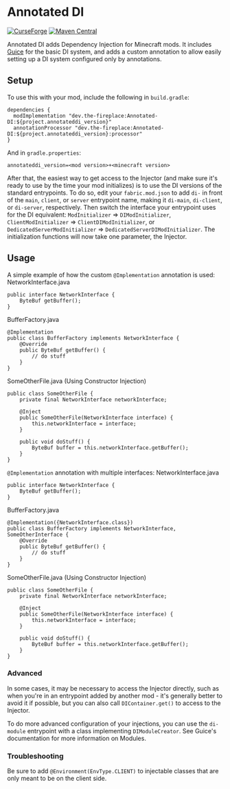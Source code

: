 # Annotated DI
[![CurseForge](http://cf.way2muchnoise.eu/short_501373_downloads.svg)](https://minecraft.curseforge.com/projects/annotated-di) [![Maven Central](https://maven-badges.herokuapp.com/maven-central/dev.the-fireplace/Annotated-DI/badge.png)](https://maven-badges.herokuapp.com/maven-central/dev.the-fireplace/Annotated-DI)

Annotated DI adds Dependency Injection for Minecraft mods. It includes [Guice](https://github.com/google/guice) for the basic DI system, and adds a custom annotation to allow easily setting up a DI system configured only by annotations.

## Setup
To use this with your mod, include the following in `build.gradle`:
```
dependencies {
  modImplementation "dev.the-fireplace:Annotated-DI:${project.annotateddi_version}"
  annotationProcessor "dev.the-fireplace:Annotated-DI:${project.annotateddi_version}:processor"
}
```
And in `gradle.properties`:
```
annotateddi_version=<mod version>+<minecraft version>
```

After that, the easiest way to get access to the Injector (and make sure it's ready to use by the time your mod initializes) is to use the DI versions of the standard entrypoints. To do so, edit your `fabric.mod.json` to add `di-` in front of the `main`, `client`, or `server` entrypoint name, making it `di-main`, `di-client`, or `di-server`, respectively. Then switch the interface your entrypoint uses for the DI equivalent: `ModInitializer` => `DIModInitializer`, `ClientModInitializer` => `ClientDIModInitializer`, or `DedicatedServerModInitializer` => `DedicatedServerDIModInitializer`. The initialization functions will now take one parameter, the Injector.

## Usage
A simple example of how the custom `@Implementation` annotation is used:
NetworkInterface.java
```
public interface NetworkInterface {
    ByteBuf getBuffer();
}
```
BufferFactory.java
```
@Implementation
public class BufferFactory implements NetworkInterface {
    @Override
    public ByteBuf getBuffer() {
        // do stuff
    }
}
```
SomeOtherFile.java (Using Constructor Injection)
```
public class SomeOtherFile {
    private final NetworkInterface networkInterface;
    
    @Inject
    public SomeOtherFile(NetworkInterface interface) {
        this.networkInterface = interface;
    }
    
    public void doStuff() {
        ByteBuf buffer = this.networkInterface.getBuffer();
    }
}
```

`@Implementation` annotation with multiple interfaces:
NetworkInterface.java
```
public interface NetworkInterface {
    ByteBuf getBuffer();
}
```
BufferFactory.java
```
@Implementation({NetworkInterface.class})
public class BufferFactory implements NetworkInterface, SomeOtherInterface {
    @Override
    public ByteBuf getBuffer() {
        // do stuff
    }
}
```
SomeOtherFile.java (Using Constructor Injection)
```
public class SomeOtherFile {
    private final NetworkInterface networkInterface;
    
    @Inject
    public SomeOtherFile(NetworkInterface interface) {
        this.networkInterface = interface;
    }
    
    public void doStuff() {
        ByteBuf buffer = this.networkInterface.getBuffer();
    }
}
```

### Advanced
In some cases, it may be necessary to access the Injector directly, such as when you're in an entrypoint added by another mod - it's generally better to avoid it if possible, but you can also call `DIContainer.get()` to access to the Injector.

To do more advanced configuration of your injections, you can use the `di-module` entrypoint with a class implementing `DIModuleCreator`. See Guice's documentation for more information on Modules.

### Troubleshooting
Be sure to add `@Environment(EnvType.CLIENT)` to injectable classes that are only meant to be on the client side.